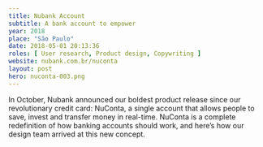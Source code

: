 ```yaml
---
title: Nubank Account
subtitle: A bank account to empower
year: 2018
place: "São Paulo"
date: 2018-05-01 20:13:36
roles: [ User research, Product design, Copywriting ]
website: nubank.com.br/nuconta
layout: post
hero: nuconta-003.png
---
```


In October, Nubank announced our boldest product release since our revolutionary credit card: NuConta, a single account that allows people to save, invest and transfer money in real-time. NuConta is a complete redefinition of how banking accounts should work, and here’s how our design team arrived at this new concept.
